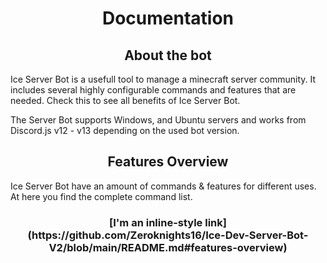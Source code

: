 <h1 align="center"> Documentation</h1>
<h2 align="center">About the bot</h2>

Ice Server Bot is a usefull tool to manage a minecraft server community. It includes several highly configurable commands and features that are needed.
Check this to see all benefits of Ice Server Bot.

The Server Bot supports Windows, and Ubuntu servers and works from Discord.js v12 - v13 depending on the used bot version.

<h2 align="center">Features Overview</h2>
Ice Server Bot have an amount of commands & features for different uses. At here you find the complete command list.

<h3 align="center" Tickets</h3>
[I'm an inline-style link](https://github.com/Zeroknights16/Ice-Dev-Server-Bot-V2/blob/main/README.md#features-overview)
